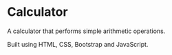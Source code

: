 # Calculator
A calculator that performs simple arithmetic operations.

Built using HTML, CSS, Bootstrap and JavaScript.
